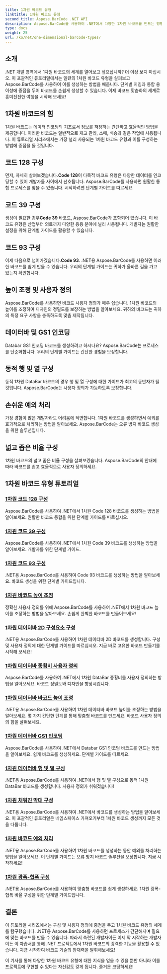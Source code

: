 ```yaml
---
title: 1차원 바코드 유형
linktitle: 1차원 바코드 유형
second_title: Aspose.BarCode .NET API
description: Aspose.BarCode를 사용하여 .NET에서 다양한 1차원 바코드를 만드는 방법을 알아보세요. 바코드 생성 및 사용자 정의를 위한 단계별 가이드입니다.
type: docs
weight: 25
url: /ko/net/one-dimensional-barcode-types/
---
```


## 소개

.NET 개발 영역에서 1차원 바코드의 세계를 열어보고 싶으십니까? 더 이상 보지 마십시오. 이 포괄적인 튜토리얼에서는 일련의 1차원 바코드 유형을 살펴보고 Aspose.BarCode를 사용하여 이를 생성하는 방법을 배웁니다. 단계별 지침과 통합 용이성에 중점을 두어 바코드를 손쉽게 생성할 수 있습니다. 이제 바코드 맞춤화의 세계로 흥미진진한 여행을 시작해 보세요!

## 1차원 바코드의 힘

1차원 바코드는 데이터 인코딩의 기초로서 정보를 저장하는 간단하고 효율적인 방법을 제공합니다. 이러한 바코드는 일반적으로 재고 관리, 소매, 배송과 같은 작업에 사용됩니다. 이 튜토리얼 시리즈에서는 가장 널리 사용되는 1차원 바코드 유형과 이를 구성하는 방법에 중점을 둘 것입니다.

## 코드 128 구성

 먼저, 자세히 살펴보겠습니다.**Code 128**이 다목적 바코드 유형은 다양한 데이터를 인코딩할 수 있어 개발자들 사이에서 선호됩니다. Aspose.BarCode를 사용하면 원활한 통합 프로세스를 찾을 수 있습니다. 시작하려면 단계별 가이드를 따르세요.

## 코드 39 구성

 생성이 필요한 경우**Code 39** 바코드, Aspose.BarCode가 포함되어 있습니다. 이 바코드 유형은 산업부터 의료까지 다양한 응용 분야에 널리 사용됩니다. 개발자는 원활한 설정을 위해 단계별 가이드를 활용할 수 있습니다.

## 코드 93 구성

 이제 다음으로 넘어가겠습니다.**Code 93**. .NET용 Aspose.BarCode를 사용하면 이러한 바코드를 쉽게 만들 수 있습니다. 우리의 단계별 가이드는 귀하가 올바른 길을 가고 있는지 확인합니다.

## 높이 조정 및 사용자 정의

Aspose.BarCode를 사용하면 바코드 사용자 정의가 매우 쉽습니다. 1차원 바코드의 높이를 조정하여 디자인의 정밀도를 보장하는 방법을 알아보세요. 귀하의 바코드는 귀하의 특정 요구 사항을 충족하도록 맞춤 제작됩니다.

## 데이터바 및 GS1 인코딩

Databar GS1 인코딩 바코드를 생성하려고 하시나요? Aspose.BarCode는 프로세스를 단순화합니다. 우리의 단계별 가이드는 간단한 경험을 보장합니다.

## 동적 행 및 열 구성

동적 1차원 DataBar 바코드의 경우 행 및 열 구성에 대한 가이드가 최고의 동반자가 될 것입니다. Aspose.BarCode는 사용자 정의가 가능하도록 보장합니다.

## 손쉬운 예외 처리

가장 경험이 많은 개발자라도 어려움에 직면합니다. 1차원 바코드를 생성하면서 예외를 효과적으로 처리하는 방법을 알아보세요. Aspose.BarCode는 오류 방지 바코드 생성을 위한 솔루션입니다.

## 넓고 좁은 비율 구성

1차원 바코드의 넓고 좁은 비율 구성을 살펴보겠습니다. Aspose.BarCode의 안내에 따라 바코드를 쉽고 효율적으로 사용자 정의하세요.
## 1차원 바코드 유형 튜토리얼
### [1차원 코드 128 구성](./one-dimensional-code-128-configuration/)
Aspose.BarCode를 사용하여 .NET에서 1차원 Code 128 바코드를 생성하는 방법을 알아보세요. 원활한 바코드 통합을 위한 단계별 가이드를 따르십시오.
### [1차원 코드 39 구성](./one-dimensional-code-39-configuration/)
Aspose.BarCode를 사용하여 .NET에서 1차원 Code 39 바코드를 생성하는 방법을 알아보세요. 개발자를 위한 단계별 가이드.
### [1차원 코드 93 구성](./one-dimensional-code-93-configuration/)
.NET용 Aspose.BarCode를 사용하여 Code 93 바코드를 생성하는 방법을 알아보세요. 바코드 생성을 위한 단계별 가이드입니다.
### [1차원 바코드 높이 조정](./one-dimensional-barcode-height-adjustment/)
정확한 사용자 정의를 위해 Aspose.BarCode를 사용하여 .NET에서 1차원 바코드 높이를 조정하는 방법을 알아보세요. 손쉽게 완벽한 바코드를 만들어보세요!
### [1차원 데이터바 2D 구성요소 구성](./one-dimensional-databar-2d-component-configuration/)
.NET용 Aspose.BarCode를 사용하여 1차원 데이터바 2D 바코드를 생성합니다. 구성 및 사용자 정의에 대한 단계별 가이드를 따르십시오. 지금 바로 고유한 바코드 만들기를 시작해 보세요!
### [1차원 데이터바 종횡비 사용자 정의](./one-dimensional-databar-aspect-ratio-customization/)
Aspose.BarCode를 사용하여 .NET에서 1차원 DataBar 종횡비를 사용자 정의하는 방법을 알아보세요. 바코드 정밀도와 디자인을 향상시킵니다.
### [1차원 데이터바 바코드 높이 조정](./one-dimensional-databar-barcode-height-adjustment/)
.NET용 Aspose.BarCode를 사용하여 1차원 데이터바 바코드 높이를 조정하는 방법을 알아보세요. 몇 가지 간단한 단계를 통해 맞춤형 바코드를 만드세요. 바코드 사용자 정의의 힘을 살펴보세요.
### [1차원 데이터바 GS1 인코딩](./one-dimensional-databar-gs1-encoding/)
Aspose.BarCode를 사용하여 .NET에서 Databar GS1 인코딩 바코드를 만드는 방법을 알아보세요. 쉽게 바코드를 생성하세요. 단계별 가이드를 따르세요.
### [1차원 데이터바 행 및 열 구성](./one-dimensional-databar-row-column-configuration/)
.NET용 Aspose.BarCode를 사용하여 .NET에서 행 및 열 구성으로 동적 1차원 DataBar 바코드를 생성합니다. 사용자 정의가 쉬워졌습니다!
### [1차원 채워진 막대 구성](./one-dimensional-filled-bars-configuration/)
.NET용 Aspose.BarCode를 사용하여 .NET에서 바코드를 생성하는 방법을 알아보세요. 이 포괄적인 튜토리얼은 네임스페이스 가져오기부터 1차원 바코드 생성까지 모든 것을 다룹니다. 
### [1차원 바코드 예외 처리](./one-dimensional-barcode-exception-handling/)
.NET용 Aspose.BarCode를 사용하여 1차원 바코드를 생성하는 동안 예외를 처리하는 방법을 알아보세요. 이 단계별 가이드는 오류 방지 바코드 솔루션을 보장합니다. 지금 시작하세요!
### [1차원 광폭-협폭 구성](./one-dimensional-wide-narrow-ratio-configuration/)
.NET용 Aspose.BarCode를 사용하여 맞춤형 바코드를 쉽게 생성하세요. 1차원 광폭-협폭 비율 구성을 위한 단계별 가이드입니다.

## 결론

이 튜토리얼 시리즈에서는 구성 및 사용자 정의에 중점을 두고 1차원 바코드 유형의 세계를 탐구했습니다. .NET용 Aspose.BarCode를 사용하면 프로세스가 간단해지며 필요에 맞는 바코드를 만들 수 있습니다. 따라서 숙련된 개발자이든 이제 막 시작하는 개발자이든 이 자습서를 통해 .NET 프로젝트에서 1차원 바코드의 강력한 기능을 활용할 수 있습니다. 지금 시작하여 바코드 기술의 잠재력을 발휘해보세요!

이 기사를 통해 다양한 1차원 바코드 유형에 대한 지식을 얻을 수 있을 뿐만 아니라 이를 프로젝트에 구현할 수 있다는 자신감도 갖게 됩니다. 즐거운 코딩하세요!